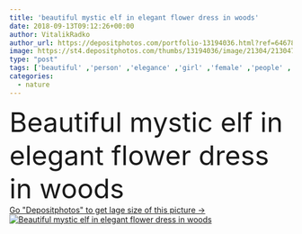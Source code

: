 ```yaml
---
title: 'beautiful mystic elf in elegant flower dress in woods'
date: 2018-09-13T09:12:26+00:00
author: VitalikRadko
author_url: https://depositphotos.com/portfolio-13194036.html?ref=64678756
image: https://st4.depositphotos.com/thumbs/13194036/image/21304/213047872/api_thumb_450.jpg?forcejpeg=true
type: "post"
tags: ['beautiful' ,'person' ,'elegance' ,'girl' ,'female' ,'people' ,'beauty' ,'outdoors' ,'femininity' ,'nature' ,'caucasian' ,'style' ,'character' ,'imagination' ,'pretty' ,'creative' ,'fantasy' ,'elf' ,'elegant' ,'stylish' ,'dream' ,'woman' ,'forest' ,'woods' ,'attractive' ,'posing' ,'fairytale' ,'magical' ,'modeling' ,'mystic' ,'styling' ,'copy space' ,'young adult' ,'fairy tale' ,'elf ears' ,'floral wreath' ,'flower dress' ,'mystic elf' ]
categories: 
  - nature
---
```

<div aling="center">
            <font size="60"> Beautiful mystic elf in elegant flower dress in woods</font>   
</div>
<div>
    <a href='https://st4.depositphotos.com/thumbs/13194036/image/21304/213047872/api_thumb_450.jpg?forcejpeg=true?ref=64678756' target=_blank > Go "Depositphotos" to get lage size of this picture ->
        <img href='https://st4.depositphotos.com/thumbs/13194036/image/21304/213047872/api_thumb_450.jpg?forcejpeg=true?ref=64678756' src='https://st4.depositphotos.com/13194036/21304/i/950/depositphotos_213047872-stock-photo-beautiful-mystic-elf-elegant-flower.jpg?forcejpeg=true' alt='Beautiful mystic elf in elegant flower dress in woods' >
    </a>
</div>
